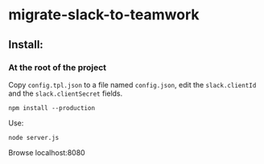 # migrate-slack-to-teamwork

## Install:


### At the root of the project
Copy `config.tpl.json` to a file named `config.json`, edit the `slack.clientId` and the `slack.clientSecret` fields.

    npm install --production

Use:

    node server.js

Browse localhost:8080
